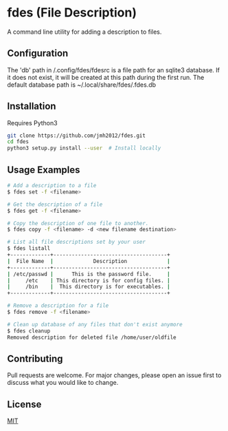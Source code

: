 # fdes (File Description)

A command line utility for adding a description to files.

## Configuration

The 'db' path in /.config/fdes/fdesrc is a file path for an sqlite3 database. If it does not exist, it will be created at this path during the first run.
The default database path is ~/.local/share/fdes/.fdes.db

## Installation

Requires Python3

```bash
git clone https://github.com/jmh2012/fdes.git
cd fdes
python3 setup.py install --user  # Install locally
```

## Usage Examples

```bash
# Add a description to a file
$ fdes set -f <filename>

# Get the description of a file
$ fdes get -f <filename>

# Copy the description of one file to another.
$ fdes copy -f <filename> -d <new filename destination>

# List all file descriptions set by your user
$ fdes listall
+-------------+-------------------------------------+
|  File Name  |             Description             |
+-------------+-------------------------------------+
| /etc/passwd |      This is the password file.     |
|     /etc    | This directory is for config files. |
|     /bin    |  This directory is for executables. |
+-------------+-------------------------------------+

# Remove a description for a file
$ fdes remove -f <filename>

# Clean up database of any files that don't exist anymore
$ fdes cleanup
Removed description for deleted file /home/user/oldfile
```

## Contributing
Pull requests are welcome. For major changes, please open an issue first to discuss what you would like to change.

## License
[MIT](https://choosealicense.com/licenses/mit/)
